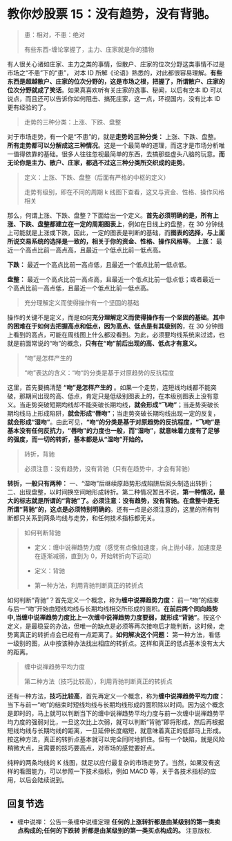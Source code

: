 # 教你炒股票 15：没有趋势，没有背驰。

> 患：相对，不患：绝对
>
> 有些东西-缠论掌握了，主力、庄家就是你的猎物

有人很关心诸如庄家、主力之类的事情，但散户、庄家的位次分野这类事情不过是市场之“不患”下的“患”， 对本 ID 所解《论语》熟悉的，对此都很容易理解。**有些东西是超越散户、庄家的位次分野的，这是市场之根，把握了，所谓散户、庄家的位次分野就成了笑话**。如果真喜欢听有关庄家的逸事、秘闻，以后有空本 ID 可以说点，而且还可以告诉你如何阻击、搞死庄家，这一点，环视国内，没有比本 ID 更有经验的了。

> 走势的三种分类：上涨、下跌、盘整

对于市场走势，有一个是“不患”的，就是**走势的三种分类：** 上涨、下跌、盘整。**所有走势都可以分解成这三种情况**。这是一个最简单的道理，而这才是市场分析唯一值得依靠的基础。很多人往往忽视最简单的东西，去搞那些虚头八脑的玩意。**而无论你是主力、散户、庄家，都逃不过这三种分类所交织成的走势**。

> 定义：上涨、下跌、盘整（后面有严格的中枢的定义）
>
> 走势有级别，即在不同的周期 k 线图下查看，这又与资金、性格、操作风格相关

那么，何谓上涨、下跌、盘整？下面给出一个定义。**首先必须明确的是，所有上涨、下跌、盘整都建立在一定的周期图表上**，例如在日线上的盘整，在 30 分钟线上可能就是上涨或下跌，因此，一定的图表是判断的基础，而**图表的选择，与上面所说交易系统的选择是一致的，相关于你的资金、性格、操作风格等**。
**上涨：** 最近一个高点比前一高点高，且最近一个低点比前一低点高。

**下跌：** 最近一个高点比前一高点低，且最近一个低点比前一低点低。

**盘整：** 最近一个高点比前一高点高，且最近一个低点比前一低点低；或者最近一个高点比前一高点低，且最近一个低点比前一低点高。

> 充分理解定义而使得操作有一个坚固的基础

操作的关键不是定义，而是如何**充分理解定义而使得操作有一个坚固的基础**。**其中的困难在于如何去把握高点和低点，因为高点、低点是有其级别的**，在 30 分钟图上看到的高点，可能在周线图上什么都没看到。为此，必须要均线系统来过滤，也就是前面常说的“吻”的概念，**只有在“吻”前后出现的高、低点才有意义。**

> “吻”是怎样产生的
>
> “吻”表达的含义：“吻“的分类是基于对原趋势的反抗程度

这里，首先要搞清楚 **“吻”是怎样产生的** 。如果一个走势，连短线均线都不能突破，那期间出现的高、低点，肯定只是低级别图表上的，在本级别图表上没有意义。当走势突破短期均线却不能突破长期均线，**就会形成“飞吻”**；当走势突破长期均线马上形成陷阱，**就会形成“唇吻”**；当走势突破长期均线出现一定的反复，**就会形成“湿吻”**。由此可见，**“吻“的分类是基于对原趋势的反抗程度，“飞吻”是基本没有任何反抗力，“唇吻”的力度也一般，而“湿吻”，就意味着力度有了足够的强度，而一切的转折，基本都是从“湿吻”开始的。**

> 转折，背驰
>
> 必须注意：没有趋势，没有背驰（只有在趋势中，才会有背驰）

**转折，一般只有两种：** 一、“湿吻”后继续原趋势形成陷阱后回头制造出转折；二、出现盘整，以时间换空间地形成转折。第二种情况暂且不说，**第一种情况，最大的标志就是所谓的“背驰”了。必须注意：没有趋势，没有背驰。在盘整中是无所谓“背驰”的，这点是必须特别明确的**。还有一点是必须注意的，这里的所有判断都只关系到两条均线与走势，和任何技术指标都无关。

> 如何判断背驰
>
> - 定义：缠中说禅趋势力度（感觉有点像加速度，向上抛小球，加速度是在逐渐减弱，直到为 0，开始转折向下运动）
>
> - 定义：背驰
>
> - 第一种方法，利用背驰判断真正的转折点

如何判断“背驰”？首先定义一个概念，称为**缠中说禅趋势力度：** 前一“吻”的结束与后一“吻”开始由短线均线与长期均线相交所形成的面积。**在前后两个同向趋势中,当缠中说禅趋势力度比上一次缠中说禅趋势力度要弱，就形成“背驰”**。按这个定义，是最稳妥的办法，但唯一的缺点是必须等再次接吻后才能判断，这时候，走势离真正的转折点会已经有一点距离了。**如何解决这个问题：** 第一种方法，看低一级别的图，从中按该种办法找出相应的转折点。这样和真正的低点基本没有太大的距离。

> 缠中说禅趋势平均力度
>
> 第二种方法（技巧比较高），利用背驰判断真正的转折点

还有一种方法，**技巧比较高**，首先再定义一个概念，称为**缠中说禅趋势平均力度：** 当下与前一“吻”的结束时短线均线与长期均线形成的面积除以时间。因为这个概念是即时的，马上就可以判断当下的缠中说禅趋势平均力度与前一次缠中说禅趋势平均力度的强弱对比，一旦这次比上次弱，就可以判断“背驰”即将形成，然后再根据短线均线与长期均线的距离，一旦延伸长度缩短，就意味着真正的低部马上形成。按这种方法，真正的转折点基本就可以完全同时地抓住。但有一个缺陷，就是风险稍微大点，且需要的技巧要高点，对市场的感觉要好点。

纯粹的两条均线的 K 线图，就足以应付最复杂的市场走势了。当然，如果没有这样的看图能力，可以参照一下技术指标，例如 MACD 等，关于各技术指标的应用，以后会陆续说到。

## 回复节选

- 缠中说禅：
  公告一条缠中说缠定理
  **任何的上涨转折都是由某级别的第一类卖点构成的;任何的下跌转
  折都是由某级别的第一类买点构成的。**
  注意版权.
